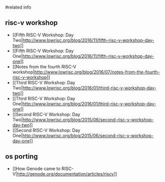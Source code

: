 #related info

## risc-v workshop
- [[Fifth RISC-V Workshop: Day Two|http://www.lowrisc.org/blog/2016/11/fifth-risc-v-workshop-day-two]]
- [[Fifth RISC-V Workshop: Day One|http://www.lowrisc.org/blog/2016/11/fifth-risc-v-workshop-day-one]]
- [[Notes from the fourth RISC-V workshop|http://www.lowrisc.org/blog/2016/07/notes-from-the-fourth-risc-v-workshop]]
- [[Third RISC-V Workshop: Day Two|http://www.lowrisc.org/blog/2016/01/third-risc-v-workshop-day-two]]
- [[Third RISC-V Workshop: Day One|http://www.lowrisc.org/blog/2016/01/third-risc-v-workshop-day-one]]
- [[Second RISC-V Workshop: Day Two|http://www.lowrisc.org/blog/2015/06/second-risc-v-workshop-day-two]]
- [[Second RISC-V Workshop: Day One|http://www.lowrisc.org/blog/2015/06/second-risc-v-workshop-day-one]]




## os porting
- [[How Genode came to RISC-V|http://genode.org/documentation/articles/riscv]]
